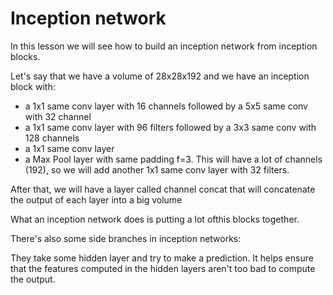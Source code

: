 # Inception network

In this lesson we will see how to build an inception network from inception blocks.

Let's say that we have a volume of 28x28x192 and we have an inception block with:

- a 1x1 same conv layer with 16 channels followed by a 5x5 same conv with 32 channel
- a 1x1 same conv layer with 96 filters followed by a 3x3 same conv with 128 channels
- a 1x1 same conv layer
- a Max Pool layer with same padding f=3. This will have a lot of channels (192), so we will add another 1x1 same conv layer with 32 filters.

After that, we will have a layer called channel concat that will concatenate the output of each layer into a big volume


What an inception network does is putting a lot ofthis blocks together.

There's also some side branches in inception networks:

They take some hidden layer and try to make a prediction. It helps ensure that the features computed in the hidden layers aren't too bad to compute the output.

